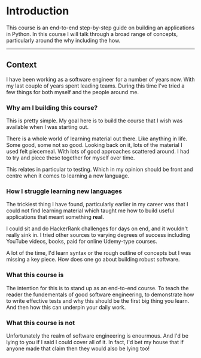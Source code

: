 # Introduction

This course is an end-to-end step-by-step guide on building an applications in Python. In this course I will talk through a broad range of concepts, particularly around the why including the how.

***

## Context

I have been working as a software engineer for a number of years now. With my last couple of years spent leading teams. During this time I've tried a few things for both myself and the people around me.

### Why am I building this course?

This is pretty simple. My goal here is to build the course that I wish was available when I was starting out.&#x20;

There is a whole world of learning material out there. Like anything in life. Some good, some not so good. Looking back on it, lots of the material I used felt piecemeal. With lots of good approaches scattered around. I had to try and piece these together for myself over time.

This relates in particular to testing. Which in my opinion should be front and centre when it comes to learning a new language.

### How I struggle learning new languages

The trickiest thing I have found, particularly earlier in my career was that I could not find learning material which taught me how to build useful applications that meant something **real**.&#x20;

I could sit and do HackerRank challenges for days on end, and it wouldn't really sink in. I tried other sources to varying degrees of success including YouTube videos, books, paid for online Udemy-type courses.

A lot of the time, I'd learn syntax or the rough outline of concepts but I was missing a key piece. How does one go about building robust software.

### What this course is

The intention for this is to stand up as an end-to-end course. To teach the reader the fundementals of good software engineering, to demonstrate how to write effective tests and why this should be the first big thing you learn. And then how this can underpin your daily work.

### What this course is not

Unfortunately the realm of software engineering is enourmous. And I'd be lying to you if I said I could cover all of it. In fact, I'd bet my house that if anyone made that claim then they would also be lying too!

